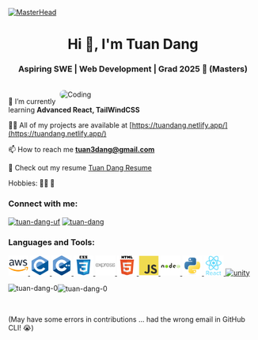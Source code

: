 [![MasterHead](https://user-images.githubusercontent.com/74038190/213910845-af37a709-8995-40d6-be59-724526e3c3d7.gif)](https://tuandang.netlify.app/)
<h1 align="center">Hi 👋, I'm Tuan Dang</h1>
<h3 align="center">Aspiring SWE | Web Development | Grad 2025 🐊 (Masters)</h3><br/>
<img align="right" alt="Coding" width="400" style="border-radius:8px" src="https://user-images.githubusercontent.com/74038190/212749447-bfb7e725-6987-49d9-ae85-2015e3e7cc41.gif">


🌱 I’m currently learning **Advanced React, TailWindCSS**

👨‍💻 All of my projects are available at [https://tuandang.netlify.app/](https://tuandang.netlify.app/)

📫 How to reach me **tuan3dang@gmail.com**

📄 Check out my resume [Tuan Dang Resume](https://docs.google.com/document/d/1tppNsA_rsq3tY9Wpj013Lsis0BqvTu_Z/edit?usp=sharing&ouid=115009545500752502724&rtpof=true&sd=true)

Hobbies: **🏋🏼 🥘**

<h3 align="left">Connect with me:</h3>
<p align="left">
<a href="https://linkedin.com/in/tuan-dang-uf" target="blank"><img align="center" src="https://raw.githubusercontent.com/rahuldkjain/github-profile-readme-generator/master/src/images/icons/Social/linked-in-alt.svg" alt="tuan-dang-uf" height="30" width="40" /></a>
<a href="https://www.leetcode.com/tuan-dang" target="blank"><img align="center" src="https://raw.githubusercontent.com/rahuldkjain/github-profile-readme-generator/master/src/images/icons/Social/leet-code.svg" alt="tuan-dang" height="30" width="40" /></a>
</p>

<h3 align="left">Languages and Tools:</h3>
<p align="left"> <a href="https://aws.amazon.com" target="_blank" rel="noreferrer"> <img src="https://raw.githubusercontent.com/devicons/devicon/master/icons/amazonwebservices/amazonwebservices-original-wordmark.svg" alt="aws" width="40" height="40"/> </a> <a href="https://www.cprogramming.com/" target="_blank" rel="noreferrer"> <img src="https://raw.githubusercontent.com/devicons/devicon/master/icons/c/c-original.svg" alt="c" width="40" height="40"/> </a> <a href="https://www.w3schools.com/cpp/" target="_blank" rel="noreferrer"> <img src="https://raw.githubusercontent.com/devicons/devicon/master/icons/cplusplus/cplusplus-original.svg" alt="cplusplus" width="40" height="40"/> </a> <a href="https://www.w3schools.com/css/" target="_blank" rel="noreferrer"> <img src="https://raw.githubusercontent.com/devicons/devicon/master/icons/css3/css3-original-wordmark.svg" alt="css3" width="40" height="40"/> </a> <a href="https://expressjs.com" target="_blank" rel="noreferrer"> <img src="https://raw.githubusercontent.com/devicons/devicon/master/icons/express/express-original-wordmark.svg" alt="express" width="40" height="40"/> </a> <a href="https://www.w3.org/html/" target="_blank" rel="noreferrer"> <img src="https://raw.githubusercontent.com/devicons/devicon/master/icons/html5/html5-original-wordmark.svg" alt="html5" width="40" height="40"/> </a> <a href="https://developer.mozilla.org/en-US/docs/Web/JavaScript" target="_blank" rel="noreferrer"> <img src="https://raw.githubusercontent.com/devicons/devicon/master/icons/javascript/javascript-original.svg" alt="javascript" width="40" height="40"/> </a> <a href="https://nodejs.org" target="_blank" rel="noreferrer"> <img src="https://raw.githubusercontent.com/devicons/devicon/master/icons/nodejs/nodejs-original-wordmark.svg" alt="nodejs" width="40" height="40"/> </a> <a href="https://www.python.org" target="_blank" rel="noreferrer"> <img src="https://raw.githubusercontent.com/devicons/devicon/master/icons/python/python-original.svg" alt="python" width="40" height="40"/> </a> <a href="https://reactjs.org/" target="_blank" rel="noreferrer"> <img src="https://raw.githubusercontent.com/devicons/devicon/master/icons/react/react-original-wordmark.svg" alt="react" width="40" height="40"/> </a> <a href="https://unity.com/" target="_blank" rel="noreferrer"> <img src="https://www.vectorlogo.zone/logos/unity3d/unity3d-icon.svg" alt="unity" width="40" height="40"/> </a> </p>

<p><img align="left" src="https://github-readme-stats.vercel.app/api?username=tuan-dang-0&show_icons=true&locale=en" alt="tuan-dang-0" /></p>
<p><img align="center" src="https://github-readme-stats.vercel.app/api/top-langs?username=tuan-dang-0&show_icons=true&locale=en&layout=compact" alt="tuan-dang-0" /></p>
<br/>
<p>(May have some errors in contributions ... had the wrong email in GitHub CLI! 😭)</p>
